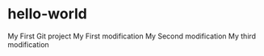 # hello-world
My First Git project
My First modification
My Second modification
My third modification
